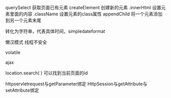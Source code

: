 querySelect   获取页面已有元素
createElement  创建新的元素
.innerHtml  设置元素里面的内容
.className  设置元素的class属性
appendChild  将一个元素添加到另一个元素末尾


转化为字符串，代表具体时间，simpledateformat

懒汉模式  线程不安全

volatile


ajax

location.search(  )  可以找到当前页面的id

httpservletrequest与getParameter绑定
HttpSession与getAttribute与setAttribute绑定

